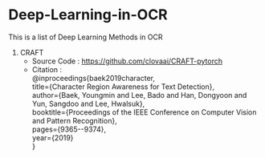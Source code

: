 # Deep-Learning-in-OCR
This is a list of Deep Learning Methods in OCR
1. CRAFT
   * Source Code : https://github.com/clovaai/CRAFT-pytorch
   * Citation :   
    @inproceedings{baek2019character,  
        title={Character Region Awareness for Text Detection},  
        author={Baek, Youngmin and Lee, Bado and Han, Dongyoon and Yun, Sangdoo and Lee, Hwalsuk},  
        booktitle={Proceedings of the IEEE Conference on Computer Vision and Pattern Recognition},  
        pages={9365--9374},  
        year={2019}  
  }


